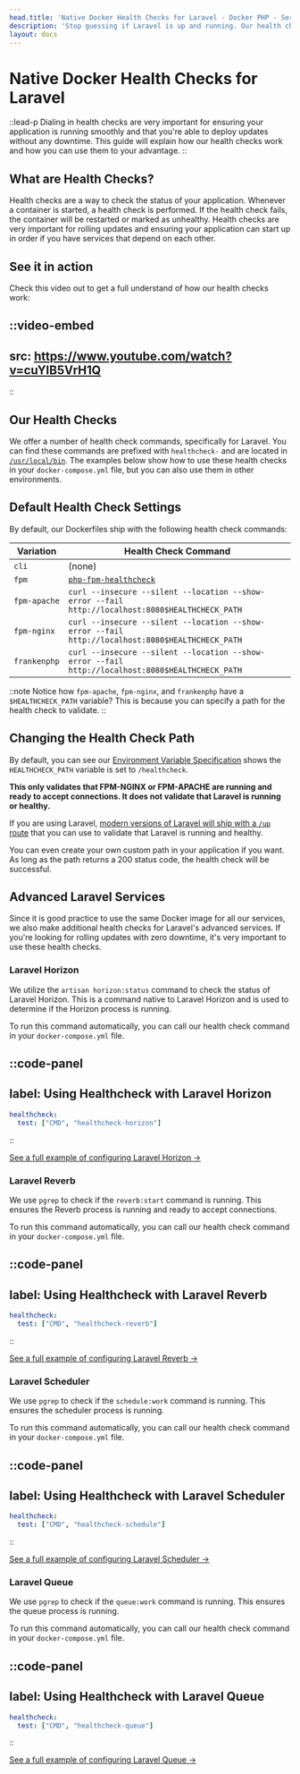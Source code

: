```yaml
---
head.title: 'Native Docker Health Checks for Laravel - Docker PHP - Server Side Up'
description: 'Stop guessing if Laravel is up and running. Our health checks have you covered to ensure Laravel is running properly. It supports HTTP checks, Laravel Horizon, Reverb, Scheduler, and Queue.'
layout: docs
---
```


# Native Docker Health Checks for Laravel
::lead-p
Dialing in health checks are very important for ensuring your application is running smoothly and that you're able to deploy updates without any downtime. This guide will explain how our health checks work and how you can use them to your advantage.
::

## What are Health Checks?

Health checks are a way to check the status of your application. Whenever a container is started, a health check is performed. If the health check fails, the container will be restarted or marked as unhealthy. Health checks are very important for rolling updates and ensuring your application can start up in order if you have services that depend on each other.

## See it in action
Check this video out to get a full understand of how our health checks work:

::video-embed
---
src: https://www.youtube.com/watch?v=cuYIB5VrH1Q
---
::

## Our Health Checks
We offer a number of health check commands, specifically for Laravel. You can find these commands are prefixed with `healthcheck-` and are located in [`/usr/local/bin`](https://github.com/serversideup/docker-php/tree/main/src/common/usr/local/bin). The examples below show how to use these health checks in your `docker-compose.yml` file, but you can also use them in other environments.

## Default Health Check Settings
By default, our Dockerfiles ship with the following health check commands:

| Variation | Health Check Command |
| --------- | -------------------- |
| `cli`     | (none)               |
| `fpm`     | [`php-fpm-healthcheck`](https://github.com/renatomefi/php-fpm-healthcheck) |
| `fpm-apache`     | `curl --insecure --silent --location --show-error --fail http://localhost:8080$HEALTHCHECK_PATH` |
| `fpm-nginx` | `curl --insecure --silent --location --show-error --fail http://localhost:8080$HEALTHCHECK_PATH` |
| `frankenphp` | `curl --insecure --silent --location --show-error --fail http://localhost:8080$HEALTHCHECK_PATH` |

::note
Notice how `fpm-apache`, `fpm-nginx`, and `frankenphp` have a `$HEALTHCHECK_PATH` variable? This is because you can specify a path for the health check to validate.
::

## Changing the Health Check Path
By default, you can see our [Environment Variable Specification](/docs/reference/environment-variable-specification) shows the `HEALTHCHECK_PATH` variable is set to `/healthcheck`.

**This only validates that FPM-NGINX or FPM-APACHE are running and ready to accept connections. It does not validate that Laravel is running or healthy.**

If you are using Laravel, [modern versions of Laravel will ship with a `/up` route](https://laravel.com/docs/12.x/deployment#the-health-route) that you can use to validate that Laravel is running and healthy.

You can even create your own custom path in your application if you want. As long as the path returns a 200 status code, the health check will be successful.

## Advanced Laravel Services
Since it is good practice to use the same Docker image for all our services, we also make additional health checks for Laravel's advanced services. If you're looking for rolling updates with zero downtime, it's very important to use these health checks.

### Laravel Horizon
We utilize the `artisan horizon:status` command to check the status of Laravel Horizon. This is a command native to Laravel Horizon and is used to determine if the Horizon process is running.

To run this command automatically, you can call our health check command in your `docker-compose.yml` file.

::code-panel
---
label: Using Healthcheck with Laravel Horizon
---
```yaml
healthcheck:
  test: ["CMD", "healthcheck-horizon"]
```
::

[See a full example of configuring Laravel Horizon →](/docs/laravel/laravel-horizon)

### Laravel Reverb
We use `pgrep` to check if the `reverb:start` command is running. This ensures the Reverb process is running and ready to accept connections.

To run this command automatically, you can call our health check command in your `docker-compose.yml` file.

::code-panel
---
label: Using Healthcheck with Laravel Reverb
---
```yaml
healthcheck:
  test: ["CMD", "healthcheck-reverb"]
```
::

[See a full example of configuring Laravel Reverb →](/docs/laravel/laravel-reverb)

### Laravel Scheduler
We use `pgrep` to check if the `schedule:work` command is running. This ensures the scheduler process is running.

To run this command automatically, you can call our health check command in your `docker-compose.yml` file.

::code-panel
---
label: Using Healthcheck with Laravel Scheduler
---
```yaml
healthcheck:
  test: ["CMD", "healthcheck-schedule"]
```
::

[See a full example of configuring Laravel Scheduler →](/docs/laravel/laravel-task-scheduler)

### Laravel Queue
We use `pgrep` to check if the `queue:work` command is running. This ensures the queue process is running.

To run this command automatically, you can call our health check command in your `docker-compose.yml` file.

::code-panel
---
label: Using Healthcheck with Laravel Queue
---
```yaml
healthcheck:
  test: ["CMD", "healthcheck-queue"]
```
::

[See a full example of configuring Laravel Queue →](/docs/laravel/laravel-queue)
